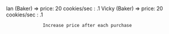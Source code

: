 Ian (Baker) =>    price:        20
                  cookies/sec : .1
Vicky (Baker) =>  price:        20
                  cookies/sec : .1

                  Increase price after each purchase
